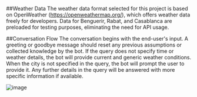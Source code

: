 
##Weather Data
The weather data format selected for this project is based on OpenWeather (https://openweathermap.org/), 
which offers weather data freely for developers. Data for Benguerir, Rabat, and Casablanca are preloaded for testing purposes, eliminating the need for API usage.

##Conversation Flow
The conversation begins with the end-user's input. A greeting or goodbye message should reset any previous assumptions or collected knowledge by the bot. 
If the query does not specify time or weather details, the bot will provide current and generic weather conditions. When the city is not specified in the query, 
the bot will prompt the user to provide it. Any further details in the query will be answered with more specific information if available.

![image](https://github.com/RavenMorgan/Weather-Bot-test/assets/93053186/b07e17cb-84ed-40fa-a406-7f68e5baee89)
